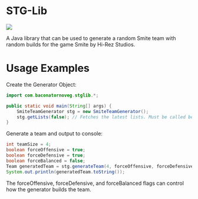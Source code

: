 # STG-Lib
[![](https://jitpack.io/v/BaconatorNoVeg/STG-Lib.svg)](https://jitpack.io/#BaconatorNoVeg/STG-Lib)

A Java library that can be used to generate a random Smite team with random builds for the game Smite by Hi-Rez Studios.

# Usage Examples
Create the Generator Object:
```java
import com.baconatornoveg.stglib.*;

public static void main(String[] args) {
    SmiteTeamGenerator stg = new SmiteTeamGenerator();
    stg.getLists(false); // Fetches the latest lists. Must be called before any other stg methods.
}
```
Generate a team and output to console:
```java
int teamSize = 4;
boolean forceOffensive = true;
boolean forceDefensive = true;
boolean forceBalanced = false;
Team generatedTeam = stg.generateTeam(4, forceOffensive, forceDefensive, forceBalanced);
System.out.println(generatedTeam.toString());
```
The forceOffensive, forceDefensive, and forceBalanced flags can control how the generator builds the team.